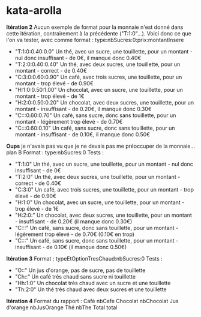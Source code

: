# kata-arolla


**Itération 2**
Aucun exemple de format pour la monnaie n'est donné dans cette itération, contrairement à la précédente ("T:1:0"...).
Voici donc ce que l'on va tester, avec comme format :    type:nbSucres:0:prix:montantInsere
* "T:1:0:0.40:0.0"			Un thé, avec un sucre, une touillette, pour un montant - nul donc insuffisant - de 0€, il manque donc 0.40€
* "T:2:0:0.40:0.40"			Un thé, avec deux sucres, une touillette, pour un montant - correct - de 0.40€
* "C:3:0:0.60:0.90"		Un café, avec  trois sucres, une touillette, pour un montant - trop élevé - de 0.90€
* "H:1:0:0.50:1.00"		Un chocolat, avec un sucre, une touillette, pour un montant - trop élevé - de 1€
* "H:2:0:0.50:0.20"		Un chocolat, avec deux sucres, une touillette, pour un montant - insuffisant - de 0.20€, il manque donc 0.30€
* "C:::0.60:0.70"			Un café, sans sucre, donc sans touillette, pour un montant - légèrement trop élevé - de 0.70€
* "C:::0.60:0.10"			Un café, sans sucre, donc sans touillette, pour un montant - insuffisant - de 0.10€, il manque donc 0.50€

**Oups** je n'avais pas vu que je ne devais pas me préoccuper de la monnaie... plan B
Format :    type:nbSucres:0
Tests :
* "T:1:0"			Un thé, avec un sucre, une touillette, pour un montant - nul donc insuffisant - de 0€
* "T:2:0"			Un thé, avec deux sucres, une touillette, pour un montant - correct - de 0.40€
* "C:3:0"			Un café, avec  trois sucres, une touillette, pour un montant - trop élevé - de 0.90€
* "H:1:0"			Un chocolat, avec un sucre, une touillette, pour un montant - trop élevé - de 1€
* "H:2:0:"		Un chocolat, avec deux sucres, une touillette, pour un montant - insuffisant - de 0.20€ (il manque donc 0.30€)
* "C:::"			Un café, sans sucre, donc sans touillette, pour un montant - légèrement trop élevé - de 0.70€ (0.10€ en trop)
* "C:::"			Un café, sans sucre, donc sans touillette, pour un montant - insuffisant - de 0.10€ (il manque donc 0.50€)


**Itération 3**
Format :    typeEtOptionTresChaud:nbSucres:0
Tests :
* "O::"			Un jus d'orange, pas de sucre, pas de touillette
* "Ch::"		Un café très chaud sans sucre ni touillette
* "Hh:1:0"	Un chocolat très chaud avec un sucre et une touillette
* "Th:2:0"	Un thé très chaud avec deux sucres et une touillette


**Itération 4**
Format du rapport :
Café 				nbCafe
Chocolat 			nbChocolat
Jus d'orange 	nbJusOrange
Thé 					nbThe
Total					total